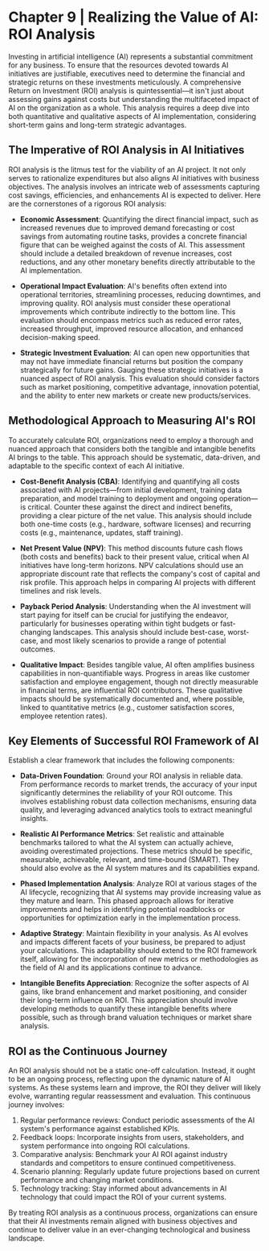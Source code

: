 # Chapter 9 | Realizing the Value of AI: ROI Analysis

Investing in artificial intelligence (AI) represents a substantial commitment for any business. To ensure that the resources devoted towards AI initiatives are justifiable, executives need to determine the financial and strategic returns on these investments meticulously. A comprehensive Return on Investment (ROI) analysis is quintessential—it isn't just about assessing gains against costs but understanding the multifaceted impact of AI on the organization as a whole. This analysis requires a deep dive into both quantitative and qualitative aspects of AI implementation, considering short-term gains and long-term strategic advantages.

## The Imperative of ROI Analysis in AI Initiatives

ROI analysis is the litmus test for the viability of an AI project. It not only serves to rationalize expenditures but also aligns AI initiatives with business objectives. The analysis involves an intricate web of assessments capturing cost savings, efficiencies, and enhancements AI is expected to deliver. Here are the cornerstones of a rigorous ROI analysis:

- **Economic Assessment**: Quantifying the direct financial impact, such as increased revenues due to improved demand forecasting or cost savings from automating routine tasks, provides a concrete financial figure that can be weighed against the costs of AI. This assessment should include a detailed breakdown of revenue increases, cost reductions, and any other monetary benefits directly attributable to the AI implementation.

- **Operational Impact Evaluation**: AI's benefits often extend into operational territories, streamlining processes, reducing downtimes, and improving quality. ROI analysis must consider these operational improvements which contribute indirectly to the bottom line. This evaluation should encompass metrics such as reduced error rates, increased throughput, improved resource allocation, and enhanced decision-making speed.

- **Strategic Investment Evaluation**: AI can open new opportunities that may not have immediate financial returns but position the company strategically for future gains. Gauging these strategic initiatives is a nuanced aspect of ROI analysis. This evaluation should consider factors such as market positioning, competitive advantage, innovation potential, and the ability to enter new markets or create new products/services.

## Methodological Approach to Measuring AI's ROI

To accurately calculate ROI, organizations need to employ a thorough and nuanced approach that considers both the tangible and intangible benefits AI brings to the table. This approach should be systematic, data-driven, and adaptable to the specific context of each AI initiative.

- **Cost-Benefit Analysis (CBA)**: Identifying and quantifying all costs associated with AI projects—from initial development, training data preparation, and model training to deployment and ongoing operation—is critical. Counter these against the direct and indirect benefits, providing a clear picture of the net value. This analysis should include both one-time costs (e.g., hardware, software licenses) and recurring costs (e.g., maintenance, updates, staff training).

- **Net Present Value (NPV)**: This method discounts future cash flows (both costs and benefits) back to their present value, critical when AI initiatives have long-term horizons. NPV calculations should use an appropriate discount rate that reflects the company's cost of capital and risk profile. This approach helps in comparing AI projects with different timelines and risk levels.

- **Payback Period Analysis**: Understanding when the AI investment will start paying for itself can be crucial for justifying the endeavor, particularly for businesses operating within tight budgets or fast-changing landscapes. This analysis should include best-case, worst-case, and most likely scenarios to provide a range of potential outcomes.

- **Qualitative Impact**: Besides tangible value, AI often amplifies business capabilities in non-quantifiable ways. Progress in areas like customer satisfaction and employee engagement, though not directly measurable in financial terms, are influential ROI contributors. These qualitative impacts should be systematically documented and, where possible, linked to quantitative metrics (e.g., customer satisfaction scores, employee retention rates).

## Key Elements of Successful ROI Framework of AI

Establish a clear framework that includes the following components:

- **Data-Driven Foundation**: Ground your ROI analysis in reliable data. From performance records to market trends, the accuracy of your input significantly determines the reliability of your ROI outcome. This involves establishing robust data collection mechanisms, ensuring data quality, and leveraging advanced analytics tools to extract meaningful insights.

- **Realistic AI Performance Metrics**: Set realistic and attainable benchmarks tailored to what the AI system can actually achieve, avoiding overestimated projections. These metrics should be specific, measurable, achievable, relevant, and time-bound (SMART). They should also evolve as the AI system matures and its capabilities expand.

- **Phased Implementation Analysis**: Analyze ROI at various stages of the AI lifecycle, recognizing that AI systems may provide increasing value as they mature and learn. This phased approach allows for iterative improvements and helps in identifying potential roadblocks or opportunities for optimization early in the implementation process.

- **Adaptive Strategy**: Maintain flexibility in your analysis. As AI evolves and impacts different facets of your business, be prepared to adjust your calculations. This adaptability should extend to the ROI framework itself, allowing for the incorporation of new metrics or methodologies as the field of AI and its applications continue to advance.

- **Intangible Benefits Appreciation**: Recognize the softer aspects of AI gains, like brand enhancement and market positioning, and consider their long-term influence on ROI. This appreciation should involve developing methods to quantify these intangible benefits where possible, such as through brand valuation techniques or market share analysis.

## ROI as the Continuous Journey

An ROI analysis should not be a static one-off calculation. Instead, it ought to be an ongoing process, reflecting upon the dynamic nature of AI systems. As these systems learn and improve, the ROI they deliver will likely evolve, warranting regular reassessment and evaluation. This continuous journey involves:

1. Regular performance reviews: Conduct periodic assessments of the AI system's performance against established KPIs.
2. Feedback loops: Incorporate insights from users, stakeholders, and system performance into ongoing ROI calculations.
3. Comparative analysis: Benchmark your AI ROI against industry standards and competitors to ensure continued competitiveness.
4. Scenario planning: Regularly update future projections based on current performance and changing market conditions.
5. Technology tracking: Stay informed about advancements in AI technology that could impact the ROI of your current systems.

By treating ROI analysis as a continuous process, organizations can ensure that their AI investments remain aligned with business objectives and continue to deliver value in an ever-changing technological and business landscape.